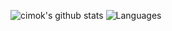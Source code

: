 ![cimok's github stats](https://github-readme-stats.vercel.app/api?username=cimok2000&count_private=true&show_icons=true&include_all_commits=true&hide_border=true&count_private=true&theme=radical&bg_color=0d1117)
![Languages](https://github-readme-stats.vercel.app/api/top-langs/?username=cimok2000&show_icons=true&include_all_commits=true&hide_border=true&count_private=true&theme=radical&langs_count=10&bg_color=0d1117)
